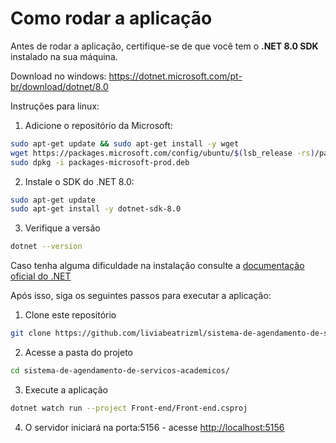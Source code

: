 # Como rodar a aplicação

Antes de rodar a aplicação, certifique-se de que você tem o **.NET 8.0 SDK** instalado na sua máquina.

Download no windows: https://dotnet.microsoft.com/pt-br/download/dotnet/8.0

Instruções para linux:

1. Adicione o repositório da Microsoft:
```bash
sudo apt-get update && sudo apt-get install -y wget
wget https://packages.microsoft.com/config/ubuntu/$(lsb_release -rs)/packages-microsoft-prod.deb -O packages-microsoft-prod.deb
sudo dpkg -i packages-microsoft-prod.deb
```
2. Instale o SDK do .NET 8.0:
```bash
sudo apt-get update
sudo apt-get install -y dotnet-sdk-8.0
```

3. Verifique a versão
```bash
dotnet --version
```

Caso tenha alguma dificuldade na instalação consulte a <a href="https://learn.microsoft.com/pt-br/dotnet/core/install/linux" target="_blank"> documentação oficial do .NET </a>

Após isso, siga os seguintes passos para executar a aplicação:

1. Clone este repositório
```bash
git clone https://github.com/liviabeatrizml/sistema-de-agendamento-de-servicos-academicos.git
```
2. Acesse a pasta do projeto
```bash
cd sistema-de-agendamento-de-servicos-academicos/
```
3. Execute a aplicação
```bash
dotnet watch run --project Front-end/Front-end.csproj
```
4. O servidor iniciará na porta:5156 - acesse <http://localhost:5156>
